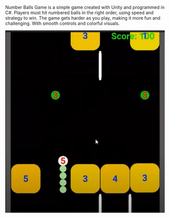 Number Balls Game is a simple game created with Unity and programmed in C#. Players must hit numbered balls in the right order, using speed and strategy to win. The game gets harder as you play, making it more fun and challenging. With smooth controls and colorful visuals.

![Game](/balls.png)